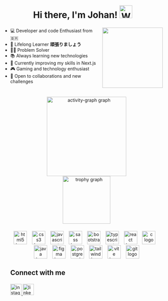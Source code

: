 <h1 align="center">
  Hi there, I'm Johan!
  <img src="https://camo.githubusercontent.com/d552948e7884c41fde2d32b9221d79f0df2076c7d824aaab954ca93f53d95884/68747470733a2f2f6d656469612e67697068792e636f6d2f6d656469612f6876524a434c467a6361737252346961377a2f67697068792e676966"
       alt="Waving hand" height="40" />
</h1>


###

<a href="https://giphy.com/gifs/pudgypenguins-computer-developer-binary-ua7vVw9awZKWwLSYpW" target="_blank">
  <img align="right" height="190" src="https://media.giphy.com/media/ua7vVw9awZKWwLSYpW/giphy.gif"  />
</a>

###

<ul align="left">
  <li>💻 Developer and code Enthusiast from 🇧🇷</li>
  <li>🧠 Lifelong Learner <strong>頑張りましょう</strong></li>
  <li>👨‍💻 Problem Solver</li>
  <li>📚 Always learning new technologies</li>
  <li>🌱 Currently improving my skills in Next.js</li>
  <li>🎮 Gaming and technology enthusiast</li>
  <li>🤝 Open to collaborations and new challenges</li
</ul>

###

<br clear="both">

<div align="center">
  <img src="https://github-readme-activity-graph.vercel.app/graph?username=johanpq&radius=16&theme=react&area=false&order=5" height="250" alt="activity-graph graph" /> <br>
  <img src="https://github-profile-trophy.vercel.app?username=johanpq&theme=dracula&column=-1&row=1&margin-w=10&margin-h=8&no-bg=true&no-frame=false&order=4" height="150" alt="trophy graph"  />
</div>

###

<div align="center">
  <img src="https://skillicons.dev/icons?i=html" height="42" alt="html5 logo"  />
  <img width="8" />
  <img src="https://skillicons.dev/icons?i=css" height="42" alt="css3 logo"  />
  <img width="8" />
  <img src="https://skillicons.dev/icons?i=js" height="42" alt="javascript logo"  />
  <img width="8" />
  <img src="https://skillicons.dev/icons?i=sass" height="42" alt="sass logo"  />
  <img width="8" />
  <img src="https://skillicons.dev/icons?i=bootstrap" height="42" alt="bootstrap logo"  />
  <img width="8" />
  <img src="https://skillicons.dev/icons?i=ts" height="42" alt="typescript logo"  />
  <img width="8" />
  <img src="https://skillicons.dev/icons?i=react" height="42" alt="react logo"  />
  <img width="8" />
  <img src="https://skillicons.dev/icons?i=c" height="42" alt="c logo"  />
  <img width="8" />
  <img src="https://skillicons.dev/icons?i=java" height="42" alt="java logo"  />
  <img width="8" />
  <img src="https://skillicons.dev/icons?i=figma" height="42" alt="figma logo"  />
  <img width="8" />
  <img src="https://skillicons.dev/icons?i=postgres" height="42" alt="postgresql logo"  />
  <img width="8" />
  <img src="https://skillicons.dev/icons?i=tailwind" height="42" alt="tailwind logo"  />
  <img width="8" />
  <img src="https://skillicons.dev/icons?i=vite" height="42" alt="vite logo"  />
  <img width="8" />
  <img src="https://skillicons.dev/icons?i=git" height="42" alt="git logo"  />
</div>

###

<h2 align="left">Connect with me</h2>

###

<div align="left">
  <a href="https://www.instagram.com/johan.queiroz/" target="_blank">
    <img src="https://img.shields.io/static/v1?message=Instagram&logo=instagram&label=&color=E4405F&logoColor=white&labelColor=&style=for-the-badge" height="35" alt="instagram logo"  />
  </a>
  
  <a href="https://www.linkedin.com/in/johan-queiroz-57114024b/" target="_blank">
  <img src="https://img.shields.io/static/v1?message=LinkedIn&logo=linkedin&label=&color=0077B5&logoColor=white&labelColor=&style=for-the-badge" height="35" alt="linkedin logo"  />
  </a>
</div>

###
